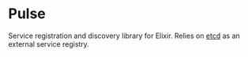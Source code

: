 Pulse
=====

Service registration and discovery library for Elixir. Relies on [etcd](https://coreos.com/etcd/) as an external service registry.
